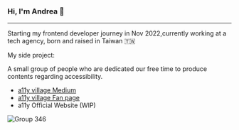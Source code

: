 ### Hi, I'm Andrea 👋

---

Starting my frontend developer journey in Nov 2022,currently working at a tech agency, born and raised in Taiwan 🇹🇼

My side project: 

A small group of people who are dedicated our free time to produce contents regarding accessibility.
- [a11y village Medium](https://medium.com/@accessdiversers)
- [a11y village Fan page](https://www.facebook.com/accessdiversers/)
- a11y Official Website (WIP)

![Group 346](https://user-images.githubusercontent.com/84858081/219078363-d1438cfa-db99-480b-aa76-646a0fd7e10a.png)




<!--
**AndreaFan123/AndreaFan123** is a ✨ _special_ ✨ repository because its `README.md` (this file) appears on your GitHub profile.

Here are some ideas to get you started:

- 🔭 I’m currently working on ...
- 🌱 I’m currently learning ...
- 👯 I’m looking to collaborate on ...
- 🤔 I’m looking for help with ...
- 💬 Ask me about ...
- 📫 How to reach me: ...
- 😄 Pronouns: ...
- ⚡ Fun fact: ...
-->

